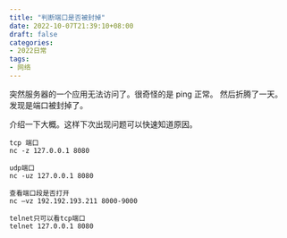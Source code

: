 ```yaml
---
title: "判断端口是否被封掉"
date: 2022-10-07T21:39:10+08:00
draft: false
categories:
- 2022日常
tags:
- 网络
---
```










突然服务器的一个应用无法访问了。很奇怪的是 ping 正常。 然后折腾了一天。 发现是端口被封掉了。



介绍一下大概。这样下次出现问题可以快速知道原因。



```shell
tcp 端口
nc -z 127.0.0.1 8080

udp端口
nc -uz 127.0.0.1 8080

查看端口段是否打开
nc –vz 192.192.193.211 8000-9000

telnet只可以看tcp端口
telnet 127.0.0.1 8080 
```

